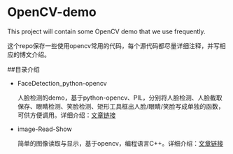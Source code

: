 # OpenCV-demo
This project will contain some OpenCV demo that we use frequently.

这个repo保存一些使用opencv常用的代码，每个源代码都尽量详细注释，并写相应的博文介绍。



##目录介绍

- FaceDetection_python-opencv

    人脸检测的demo，基于python-opencv、PIL，分别将人脸检测、人脸截取保存、眼睛检测、笑脸检测、矩形工具框出人脸/眼睛/笑脸写成单独的函数，可供方便调用。详细介绍：[文章链接](http://2hwp.com/python-opencv-faces_detection/)

- image-Read-Show
    
    简单的图像读取与显示，基于opencv，编程语言C++。详细介绍：[文章链接](http://blog.csdn.net/u012162613/article/details/38779445)
